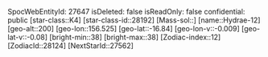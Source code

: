 ﻿---
location: [-16.84,156.525,200]
type: Station
tags:
- astro/Star

---
SpocWebEntityId: 27647
isDeleted: false
isReadOnly: false
confidential: public
[star-class::K4]
[star-class-id::28192]
[Mass-sol::]
[name::Hydrae-12]
[geo-alt::200]
[geo-lon::156.525]
[geo-lat::-16.84]
[geo-lon-v::-0.009]
[geo-lat-v::-0.08]
[bright-min::38]
[bright-max::38]
[Zodiac-index::12]
[ZodiacId::28124]
[NextStarId::27562]

